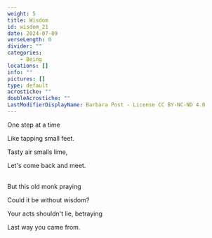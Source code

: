 ```yaml
---
weight: 5
title: Wisdom
id: wisdom_21
date: 2024-07-09
verseLength: 0
divider: ""
categories:
    - Being
locations: []
info: ""
pictures: []
type: default
acrostiche: ""
doubleAcrostiche: ""
LastModifierDisplayName: Barbara Post - License CC BY-NC-ND 4.0
---
```

One step at a time

Like tapping small feet.

Tasty air smalls lime,

Let's come back and meet.

 \
But this old monk praying

Could it be without wisdom?

Your acts shouldn't lie, betraying

Last way you came from.